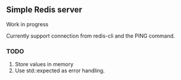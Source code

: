## Simple Redis server
Work in progress<br>

Currently support connection from redis-cli and the PING command.

### TODO
1. Store values in memory
2. Use std::expected as error handling.